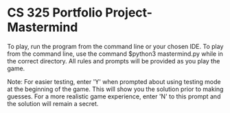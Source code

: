 # CS 325 Portfolio Project- Mastermind

To play, run the program from the command line or your chosen IDE. To play from the command line, use the command 
$python3 mastermind.py while in the correct directory. All rules and prompts will be provided as you play the game.

Note: For easier testing, enter 'Y' when prompted about using testing mode at the beginning of the game. This will show 
you the solution prior to making guesses. For a more realistic game experience, enter 'N' to this prompt and the 
solution will remain a secret.